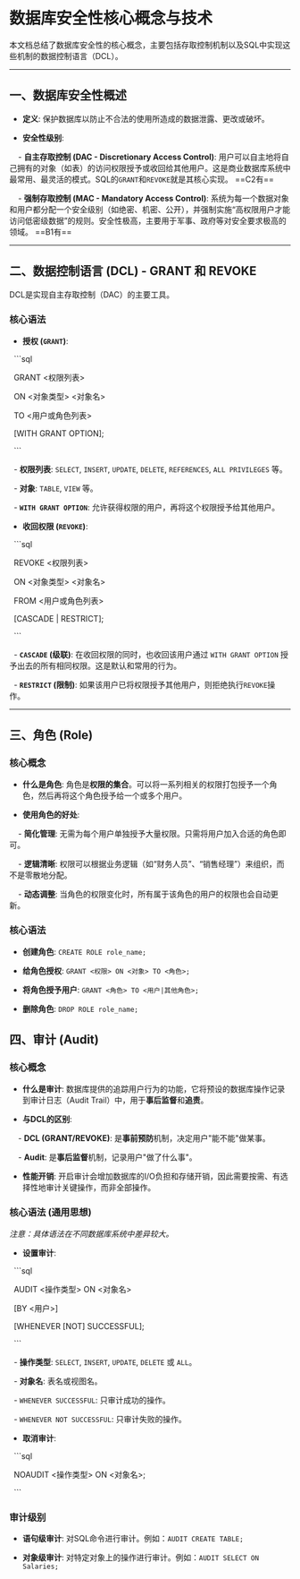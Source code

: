 # 数据库安全性核心概念与技术

  

本文档总结了数据库安全性的核心概念，主要包括存取控制机制以及SQL中实现这些机制的数据控制语言（DCL）。

  

---

  

## 一、数据库安全性概述

  

- **定义**: 保护数据库以防止不合法的使用所造成的数据泄露、更改或破坏。

- **安全性级别**:

    - **自主存取控制 (DAC - Discretionary Access Control)**: 用户可以自主地将自己拥有的对象（如表）的访问权限授予或收回给其他用户。这是商业数据库系统中最常用、最灵活的模式。SQL的`GRANT`和`REVOKE`就是其核心实现。  ==C2有==

    - **强制存取控制 (MAC - Mandatory Access Control)**: 系统为每一个数据对象和用户都分配一个安全级别（如绝密、机密、公开），并强制实施“高权限用户才能访问低密级数据”的规则。安全性极高，主要用于军事、政府等对安全要求极高的领域。 ==B1有==



---

  

## 二、数据控制语言 (DCL) - GRANT 和 REVOKE

  

DCL是实现自主存取控制（DAC）的主要工具。

  

### 核心语法

  

- **授权 (`GRANT`)**:

  ```sql

  GRANT <权限列表>

  ON <对象类型> <对象名>

  TO <用户或角色列表>

  [WITH GRANT OPTION];

  ```

  - **权限列表**: `SELECT`, `INSERT`, `UPDATE`, `DELETE`, `REFERENCES`, `ALL PRIVILEGES` 等。

  - **对象**: `TABLE`, `VIEW` 等。

  - **`WITH GRANT OPTION`**: 允许获得权限的用户，再将这个权限授予给其他用户。

  

- **收回权限 (`REVOKE`)**:

  ```sql

  REVOKE <权限列表>

  ON <对象类型> <对象名>

  FROM <用户或角色列表>

  [CASCADE | RESTRICT];

  ```

  - **`CASCADE` (级联)**: 在收回权限的同时，也收回该用户通过 `WITH GRANT OPTION` 授予出去的所有相同权限。这是默认和常用的行为。

  - **`RESTRICT` (限制)**: 如果该用户已将权限授予其他用户，则拒绝执行`REVOKE`操作。

  

---

  

## 三、角色 (Role)

  

### 核心概念

- **什么是角色**: 角色是**权限的集合**。可以将一系列相关的权限打包授予一个角色，然后再将这个角色授予给一个或多个用户。

- **使用角色的好处**:

    - **简化管理**: 无需为每个用户单独授予大量权限。只需将用户加入合适的角色即可。

    - **逻辑清晰**: 权限可以根据业务逻辑（如“财务人员”、“销售经理”）来组织，而不是零散地分配。

    - **动态调整**: 当角色的权限变化时，所有属于该角色的用户的权限也会自动更新。

  

### 核心语法

- **创建角色**: `CREATE ROLE role_name;`

- **给角色授权**: `GRANT <权限> ON <对象> TO <角色>;`

- **将角色授予用户**: `GRANT <角色> TO <用户|其他角色>;`

- **删除角色**: `DROP ROLE role_name;`

  

## 四、审计 (Audit)

  

### 核心概念

- **什么是审计**: 数据库提供的追踪用户行为的功能，它将预设的数据库操作记录到审计日志（Audit Trail）中，用于**事后监督**和**追责**。

- **与DCL的区别**:

    - **DCL (GRANT/REVOKE)**: 是**事前预防**机制，决定用户"能不能"做某事。

    - **Audit**: 是**事后监督**机制，记录用户"做了什么事"。

- **性能开销**: 开启审计会增加数据库的I/O负担和存储开销，因此需要按需、有选择性地审计关键操作，而非全部操作。

  

### 核心语法 (通用思想)

*注意：具体语法在不同数据库系统中差异较大。*

- **设置审计**:

  ```sql

  AUDIT <操作类型> ON <对象名>

  [BY <用户>]

  [WHENEVER [NOT] SUCCESSFUL];

  ```

  - **操作类型**: `SELECT`, `INSERT`, `UPDATE`, `DELETE` 或 `ALL`。

  - **对象名**: 表名或视图名。

  - `WHENEVER SUCCESSFUL`: 只审计成功的操作。

  - `WHENEVER NOT SUCCESSFUL`: 只审计失败的操作。

- **取消审计**:

  ```sql

  NOAUDIT <操作类型> ON <对象名>;

  ```

  

### 审计级别

- **语句级审计**: 对SQL命令进行审计。例如：`AUDIT CREATE TABLE;`

- **对象级审计**: 对特定对象上的操作进行审计。例如：`AUDIT SELECT ON Salaries;`